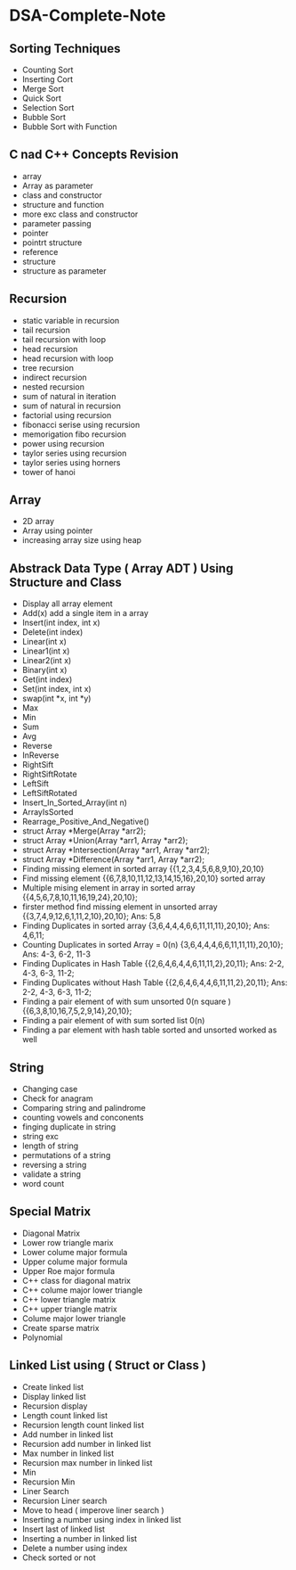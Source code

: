 # DSA-Complete-Note

## Sorting Techniques

* Counting Sort
* Inserting Cort
* Merge Sort
* Quick Sort
* Selection Sort
* Bubble Sort
* Bubble Sort with Function


## C nad C++ Concepts Revision

* array
* Array as parameter
* class and constructor
* structure and function
* more exc class and constructor
* parameter passing
* pointer
* pointrt structure
* reference
* structure
* structure as parameter


## Recursion

* static variable in recursion
* tail recursion
* tail recursion with loop
* head recursion 
* head recursion with loop
* tree recursion
* indirect recursion
* nested recursion
* sum of natural in iteration
* sum of natural in recursion
* factorial using recursion
* fibonacci serise using recursion
* memorigation fibo recursion
* power using recursion
* taylor series using recursion
* taylor series using horners
* tower of hanoi


## Array

* 2D array
* Array using pointer
* increasing array size using heap


## Abstrack Data Type ( Array ADT ) Using Structure and Class

* Display all array element
* Add(x) add a single item in a array
* Insert(int index, int x) 
* Delete(int index)
* Linear(int x)
* Linear1(int x)
* Linear2(int x)
* Binary(int x)
* Get(int index)
* Set(int index, int x)
* swap(int *x, int *y)
* Max
* Min
* Sum
* Avg
* Reverse
* InReverse
* RightSift
* RightSiftRotate
* LeftSift
* LeftSiftRotated
* Insert_In_Sorted_Array(int n)
* ArrayIsSorted
* Rearrage_Positive_And_Negative()
* struct Array *Merge(Array *arr2);
* struct Array *Union(Array *arr1, Array *arr2);
* struct Array *Intersection(Array *arr1, Array *arr2);
* struct Array *Difference(Array *arr1, Array *arr2);
* Finding missing element in sorted array {{1,2,3,4,5,6,8,9,10},20,10}
* Find missing element {{6,7,8,10,11,12,13,14,15,16},20,10} sorted array
* Multiple mising element in array in sorted array {{4,5,6,7,8,10,11,16,19,24},20,10};
* firster method find missing element in unsorted array {{3,7,4,9,12,6,1,11,2,10},20,10}; Ans: 5,8
* Finding Duplicates in sorted array {3,6,4,4,4,6,6,11,11,11},20,10}; Ans: 4,6,11;
* Counting Duplicates in sorted Array = 0(n) {3,6,4,4,4,6,6,11,11,11},20,10}; Ans: 4-3, 6-2, 11-3
* Finding Duplicates in Hash Table {{2,6,4,6,4,4,6,11,11,2},20,11}; Ans: 2-2, 4-3, 6-3, 11-2;
* Finding Duplicates without Hash Table {{2,6,4,6,4,4,6,11,11,2},20,11}; Ans: 2-2, 4-3, 6-3, 11-2;
* Finding a pair element of with sum unsorted 0(n square ) {{6,3,8,10,16,7,5,2,9,14},20,10};
* Finding a pair element of with sum sorted list 0(n)
* Finding a par element with hash table sorted and unsorted worked as well


## String

* Changing case
* Check for anagram
* Comparing string and palindrome
* counting vowels and conconents
* finging duplicate in string
* string exc
* length of string
* permutations of a string
* reversing a string
* validate a string
* word count


## Special Matrix

* Diagonal Matrix
* Lower row triangle marix
* Lower colume major formula
* Upper colume major formula
* Upper Roe major formula
* C++ class for diagonal matrix
* C++ colume major lower triangle
* C++ lower triangle matrix
* C++ upper triangle matrix
* Colume major lower triangle
* Create sparse matrix
* Polynomial

## Linked List using ( Struct or Class )

* Create linked list
* Display linked list
* Recursion display
* Length count linked list
* Recursion length count linked list
* Add number in linked list
* Recursion add number in linked list
* Max number in linked list
* Recursion max number in linked list
* Min
* Recursion Min
* Liner Search
* Recursion Liner search
* Move to head ( imperove liner search )
* Inserting a number using index in linked list
* Insert last of linked list
* Inserting a number in linked list
* Delete a number using index
* Check sorted or not


